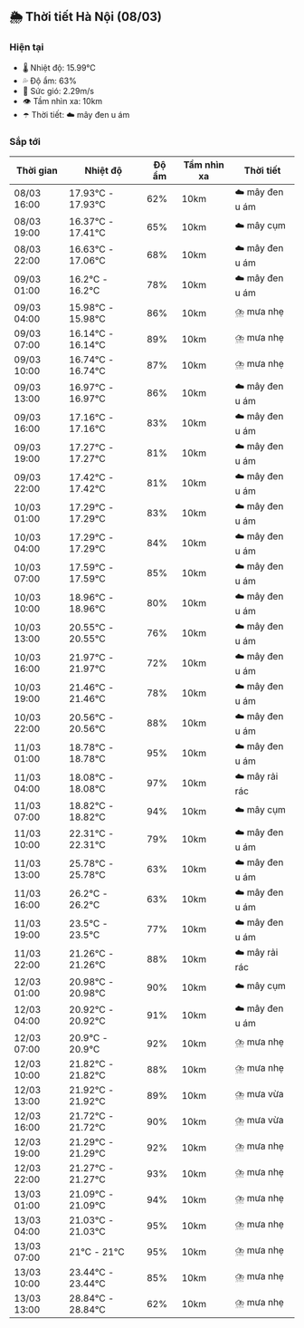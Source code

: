 ## 🌦️ Thời tiết Hà Nội (08/03)

### Hiện tại

- 🌡️ Nhiệt độ: 15.99℃
- 💦 Độ ẩm: 63%
- 💨 Sức gió: 2.29m/s
- 👁️ Tầm nhìn xa: 10km
- ☂️ Thời tiết: ☁️ mây đen u ám

### Sắp tới

| Thời gian | Nhiệt độ | Độ ẩm | Tầm nhìn xa | Thời tiết |
| --- | --- | --- | --- | --- |
| 08/03 16:00 | 17.93℃ - 17.93℃ | 62% | 10km | ☁️ mây đen u ám |
| 08/03 19:00 | 16.37℃ - 17.41℃ | 65% | 10km | ☁️ mây cụm |
| 08/03 22:00 | 16.63℃ - 17.06℃ | 68% | 10km | ☁️ mây đen u ám |
| 09/03 01:00 | 16.2℃ - 16.2℃ | 78% | 10km | ☁️ mây đen u ám |
| 09/03 04:00 | 15.98℃ - 15.98℃ | 86% | 10km | ⛈️ mưa nhẹ |
| 09/03 07:00 | 16.14℃ - 16.14℃ | 89% | 10km | ⛈️ mưa nhẹ |
| 09/03 10:00 | 16.74℃ - 16.74℃ | 87% | 10km | ⛈️ mưa nhẹ |
| 09/03 13:00 | 16.97℃ - 16.97℃ | 86% | 10km | ☁️ mây đen u ám |
| 09/03 16:00 | 17.16℃ - 17.16℃ | 83% | 10km | ☁️ mây đen u ám |
| 09/03 19:00 | 17.27℃ - 17.27℃ | 81% | 10km | ☁️ mây đen u ám |
| 09/03 22:00 | 17.42℃ - 17.42℃ | 81% | 10km | ☁️ mây đen u ám |
| 10/03 01:00 | 17.29℃ - 17.29℃ | 83% | 10km | ☁️ mây đen u ám |
| 10/03 04:00 | 17.29℃ - 17.29℃ | 84% | 10km | ☁️ mây đen u ám |
| 10/03 07:00 | 17.59℃ - 17.59℃ | 85% | 10km | ☁️ mây đen u ám |
| 10/03 10:00 | 18.96℃ - 18.96℃ | 80% | 10km | ☁️ mây đen u ám |
| 10/03 13:00 | 20.55℃ - 20.55℃ | 76% | 10km | ☁️ mây đen u ám |
| 10/03 16:00 | 21.97℃ - 21.97℃ | 72% | 10km | ☁️ mây đen u ám |
| 10/03 19:00 | 21.46℃ - 21.46℃ | 78% | 10km | ☁️ mây đen u ám |
| 10/03 22:00 | 20.56℃ - 20.56℃ | 88% | 10km | ☁️ mây đen u ám |
| 11/03 01:00 | 18.78℃ - 18.78℃ | 95% | 10km | ☁️ mây đen u ám |
| 11/03 04:00 | 18.08℃ - 18.08℃ | 97% | 10km | ☁️ mây rải rác |
| 11/03 07:00 | 18.82℃ - 18.82℃ | 94% | 10km | ☁️ mây cụm |
| 11/03 10:00 | 22.31℃ - 22.31℃ | 79% | 10km | ☁️ mây đen u ám |
| 11/03 13:00 | 25.78℃ - 25.78℃ | 63% | 10km | ☁️ mây đen u ám |
| 11/03 16:00 | 26.2℃ - 26.2℃ | 63% | 10km | ☁️ mây đen u ám |
| 11/03 19:00 | 23.5℃ - 23.5℃ | 77% | 10km | ☁️ mây đen u ám |
| 11/03 22:00 | 21.26℃ - 21.26℃ | 88% | 10km | ☁️ mây rải rác |
| 12/03 01:00 | 20.98℃ - 20.98℃ | 90% | 10km | ☁️ mây cụm |
| 12/03 04:00 | 20.92℃ - 20.92℃ | 91% | 10km | ☁️ mây đen u ám |
| 12/03 07:00 | 20.9℃ - 20.9℃ | 92% | 10km | ⛈️ mưa nhẹ |
| 12/03 10:00 | 21.82℃ - 21.82℃ | 88% | 10km | ⛈️ mưa nhẹ |
| 12/03 13:00 | 21.92℃ - 21.92℃ | 89% | 10km | ⛈️ mưa vừa |
| 12/03 16:00 | 21.72℃ - 21.72℃ | 90% | 10km | ⛈️ mưa vừa |
| 12/03 19:00 | 21.29℃ - 21.29℃ | 92% | 10km | ⛈️ mưa nhẹ |
| 12/03 22:00 | 21.27℃ - 21.27℃ | 93% | 10km | ⛈️ mưa nhẹ |
| 13/03 01:00 | 21.09℃ - 21.09℃ | 94% | 10km | ⛈️ mưa nhẹ |
| 13/03 04:00 | 21.03℃ - 21.03℃ | 95% | 10km | ⛈️ mưa nhẹ |
| 13/03 07:00 | 21℃ - 21℃ | 95% | 10km | ⛈️ mưa nhẹ |
| 13/03 10:00 | 23.44℃ - 23.44℃ | 85% | 10km | ⛈️ mưa nhẹ |
| 13/03 13:00 | 28.84℃ - 28.84℃ | 62% | 10km | ⛈️ mưa nhẹ |
